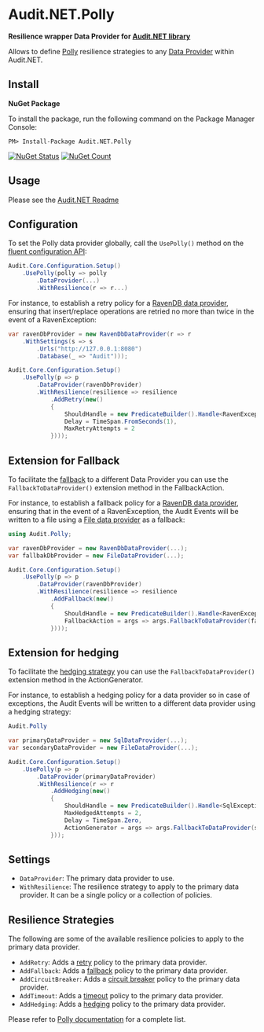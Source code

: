 ﻿# Audit.NET.Polly

**Resilience wrapper Data Provider for [Audit.NET library](https://github.com/thepirat000/Audit.NET)**

Allows to define [Polly](https://www.pollydocs.org/index.html) resilience strategies to any [Data Provider](https://github.com/thepirat000/Audit.NET?tab=readme-ov-file#data-providers) within Audit.NET.

## Install

**NuGet Package** 

To install the package, run the following command on the Package Manager Console:

```
PM> Install-Package Audit.NET.Polly
```

[![NuGet Status](https://img.shields.io/nuget/v/Audit.NET.Polly.svg?style=flat)](https://www.nuget.org/packages/Audit.NET.Polly/)
[![NuGet Count](https://img.shields.io/nuget/dt/Audit.NET.Polly.svg)](https://www.nuget.org/packages/Audit.NET.Polly/)

## Usage
Please see the [Audit.NET Readme](https://github.com/thepirat000/Audit.NET#usage)

## Configuration

To set the Polly data provider globally, call the `UsePolly()` method on the [fluent configuration API](https://github.com/thepirat000/Audit.NET#configuration-fluent-api):

```c#
Audit.Core.Configuration.Setup()
    .UsePolly(polly => polly
        .DataProvider(...)
        .WithResilience(r => r...)
```

For instance, to establish a retry policy for a [RavenDB data provider](https://github.com/thepirat000/Audit.NET/tree/master/src/Audit.NET.RavenDB#readme), 
ensuring that insert/replace operations are retried no more than twice in the event of a RavenException:

```c#
var ravenDbProvider = new RavenDbDataProvider(r => r
    .WithSettings(s => s
        .Urls("http://127.0.0.1:8080")
        .Database(_ => "Audit")));

Audit.Core.Configuration.Setup()
    .UsePolly(p => p
        .DataProvider(ravenDbProvider)
        .WithResilience(resilience => resilience
            .AddRetry(new()
            {
                ShouldHandle = new PredicateBuilder().Handle<RavenException>(),
                Delay = TimeSpan.FromSeconds(1),
                MaxRetryAttempts = 2
            })));
```

## Extension for Fallback

To facilitate the [fallback](https://www.pollydocs.org/strategies/fallback.html) to a different Data Provider you can use the `FallbackToDataProvider()` extension method in the FallbackAction.

For instance, to establish a fallback policy for a [RavenDB data provider](https://github.com/thepirat000/Audit.NET/tree/master/src/Audit.NET.RavenDB#readme),
ensuring that in the event of a RavenException, the Audit Events will be written to a file using a [File data provider](https://github.com/thepirat000/Audit.NET/blob/master/src/Audit.NET/Providers/FileDataProvider.cs) as a fallback:

```c#
using Audit.Polly;

var ravenDbProvider = new RavenDbDataProvider(...);
var fallbakDbProvider = new FileDataProvider(...);

Audit.Core.Configuration.Setup()
    .UsePolly(p => p
        .DataProvider(ravenDbProvider)
        .WithResilience(resilience => resilience
            .AddFallback(new()
            {
                ShouldHandle = new PredicateBuilder().Handle<RavenException>(),
                FallbackAction = args => args.FallbackToDataProvider(fallbakDbProvider)
            })));
```   

## Extension for hedging

To facilitate the [hedging strategy](https://www.pollydocs.org/strategies/hedging.html) you can use the `FallbackToDataProvider()` extension method in the ActionGenerator.

For instance, to establish a hedging policy for a data provider so in case of exceptions, the Audit Events will be written to a different data provider using a hedging strategy:

```c#
Audit.Polly

var primaryDataProvider = new SqlDataProvider(...);
var secondaryDataProvider = new FileDataProvider(...);

Audit.Core.Configuration.Setup()
    .UsePolly(p => p
        .DataProvider(primaryDataProvider)
        .WithResilience(r => r
            .AddHedging(new()
            {
                ShouldHandle = new PredicateBuilder().Handle<SqlException>(),
                MaxHedgedAttempts = 2,
                Delay = TimeSpan.Zero,
                ActionGenerator = args => args.FallbackToDataProvider(secondaryDataProvider)
            }));
```

## Settings

- `DataProvider`: The primary data provider to use.
- `WithResilience`: The resilience strategy to apply to the primary data provider. It can be a single policy or a collection of policies.

## Resilience Strategies

The following are some of the available resilience policies to apply to the primary data provider. 

- `AddRetry`: Adds a [retry](https://www.pollydocs.org/strategies/retry.html) policy to the primary data provider. 
- `AddFallback`: Adds a [fallback](https://www.pollydocs.org/strategies/fallback.html) policy to the primary data provider. 
- `AddCircuitBreaker`: Adds a [circuit breaker](https://www.pollydocs.org/strategies/circuit-breaker.html) policy to the primary data provider. 
- `AddTimeout`: Adds a [timeout](https://www.pollydocs.org/strategies/timeout.html) policy to the primary data provider. 
- `AddHedging`: Adds a [hedging](https://www.pollydocs.org/strategies/hedging.html) policy to the primary data provider. 

Please refer to [Polly documentation](https://www.pollydocs.org/strategies/index.html) for a complete list.
